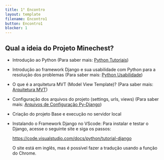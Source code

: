 ```yaml
---
title: 1° Encontro
layout: template
filename: Encontro1
button: Encontro1
blocker: 1
--- 
```


## Qual a ideia do Projeto Minechest?

  - Introdução ao Python (Para saber mais: [Python Tutoriais](https://docs.python.org/3/tutorial/inputoutput.html))
  - Introdução ao framework Django e sua usabilidade com Python para a resolução dos problemas (Para saber mais: [Python Usabilidade](https://www.python.org/success-stories/))
  - O que é a arquitetura MVT (Model View Template)? (Para saber mais: [Arquitetura MVT](https://www.treinaweb.com.br/blog/entendendo-o-mtv-do-django))
  - Configuração dos arquivos do projeto (settings, urls, views) (Para saber mais: [Arquivos de Configuração Py-Django](https://docs.djangoproject.com/pt-br/3.1/howto/))
  - Criação do projeto Base e execução no servidor local
  - Instalando o Framework Django no VScode:
    Para instalar e testar o Django, acesse o seguinte site e siga os passos:

    https://code.visualstudio.com/docs/python/tutorial-django

    O site está em inglês, mas é possível fazer a tradução usando  a função do Chrome.


